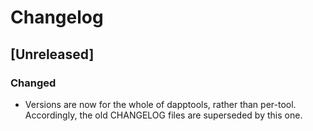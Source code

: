 # Changelog

## [Unreleased]
### Changed
- Versions are now for the whole of dapptools, rather than per-tool.
Accordingly, the old CHANGELOG files are superseded by this one.
